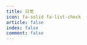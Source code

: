```yaml
---
title: 日常
icon: fa-solid fa-list-check
article: false
index: false
comment: false
---
```


<Catalog />
